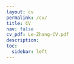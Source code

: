 ```yaml
---
layout: cv
permalink: /cv/
title: CV
nav: false
cv_pdf: Le-Zhang-CV.pdf
description:
toc:
  sidebar: left
---
```

